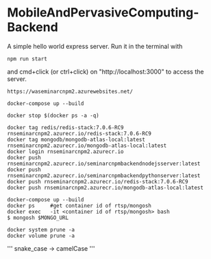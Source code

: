 # MobileAndPervasiveComputing-Backend

A simple hello world express server. Run it in the terminal with

```
npm run start
```

and cmd+click (or ctrl+click) on "http://localhost:3000" to access the server.

```
https://waseminarcnpm2.azurewebsites.net/
```

```
docker-compose up --build
```

```
docker stop $(docker ps -a -q)
```

```
docker tag redis/redis-stack:7.0.6-RC9 rnseminarcnpm2.azurecr.io/redis-stack:7.0.6-RC9
docker tag mongodb/mongodb-atlas-local:latest rnseminarcnpm2.azurecr.io/mongodb-atlas-local:latest
docker login rnseminarcnpm2.azurecr.io
docker push rnseminarcnpm2.azurecr.io/seminarcnpmbackendnodejsserver:latest
docker push rnseminarcnpm2.azurecr.io/seminarcnpmbackendpythonserver:latest
docker push rnseminarcnpm2.azurecr.io/redis-stack:7.0.6-RC9
docker push rnseminarcnpm2.azurecr.io/mongodb-atlas-local:latest
```

```
docker-compose up --build
docker ps     #get container id of rtsp/mongosh
docker exec   -it <container id of rtsp/mongosh> bash
$ mongosh $MONGO_URL 
```

```
docker system prune -a
docker volume prune -a
```

'''
snake_case -> camelCase
'''













